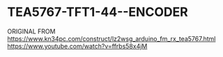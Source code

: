 # TEA5767-TFT1-44--ENCODER

ORIGINAL FROM https://www.kn34pc.com/construct/lz2wsg_arduino_fm_rx_tea5767.html https://www.youtube.com/watch?v=ffrbs58x4jM
